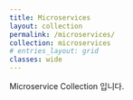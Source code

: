 ```yaml
---
title: Microservices
layout: collection
permalink: /microservices/
collection: microservices
# entries_layout: grid
classes: wide
---
```


Microservice Collection 입니다.